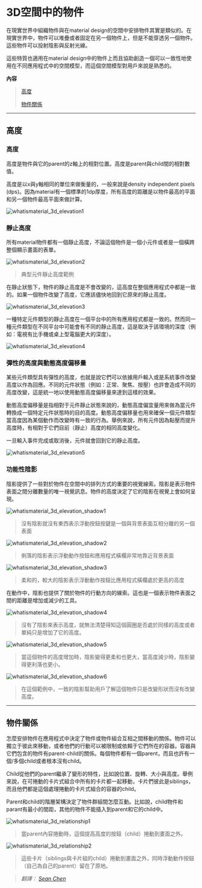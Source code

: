 # 3D空間中的物件

在現實世界中組織物件與在material design的空間中安排物件其實是類似的。在現實世界中，物件可以堆疊或者固定在另一個物件上，但是不能穿透另一個物件。這些物件可以投射陰影與反射光線。

這些特質也適用在material design中的物件上而且協助創造一個可以一致性地使用在不同應用程式中的空間模型，而這個空間模型對用戶來說是熟悉的。

**內容**

>[高度](#elevation)
>
>[物件關係](#objectrelationships)

---

<h2 id='elevation'>高度</h2>

### 高度

高度是物件與它的parent的z軸上的相對位置。高度是parent與child間的相對數值。

高度是以x與y軸相同的單位來做衡量的，一般來說是density independent pixels (dps)。因為material有一個標準的1dp厚度，所有高度的距離是以物件最高的平面和另一個物件最高平面來做計算。

![whatismaterial_3d_elevation1](images/whats-material/whatismaterial_3d_elevation1.png)


### 靜止高度

所有material物件都有一個靜止高度，不論這個物件是一個小元件或者是一個橫跨整個顯示畫面的表單。

![whatismaterial_3d_elevation2](images/whats-material/whatismaterial_3d_elevation2.png)

> 典型元件靜止高度範例

在靜止狀態下，物件的靜止高度是不會改變的，這高度在整個應用程式中都是一致的。如果一個物件改變了高度，它應該儘快地回到它原來的靜止高度。

![whatismaterial_3d_elevation3](images/whats-material/whatismaterial_3d_elevation3.png)

一種特定元件類型的靜止高度在一個平台中的所有應用程式都是一致的。然而同一種元件類型在不同平台中可能會有不同的靜止高度，這是取決于該環境的深度（例如：電視有比手機或桌上型電腦更大的深度）。

![whatismaterial_3d_elevation4](images/whats-material/whatismaterial_3d_elevation4.png)


### 彈性的高度與動態高度偏移量

某些元件類型具有彈性的高度，也就是說它們可以依據用戶輸入或是系統事件改變高度以作為回應。不同的元件狀態（例如：正常、聚焦、按壓）也許會造成不同的高度改變，這是統一地以使用動態高度偏移量來達到這樣的效果。

動態高度偏移量是指相對于元件靜止狀態來說的，動態高度偏宜量用來做為當元件轉換成一個特定元件狀態時的目的高度。動態高度偏移量也用來確保一個元件類型當高度因為某個動作而改變時有一致的行為。舉例來說，所有元件因為點壓而提升高度時，有相對于它們目前（靜止）高度的相同高度變化。

一旦輸入事件完成或取消後，元件就會回到它的靜止高度。

![whatismaterial_3d_elevation5](images/whats-material/whatismaterial_3d_elevation5.png)


### 功能性陰影

陰影提供了一些對於物件在空間中的排列方式的重要的視覺線索。陰影是表示物件表面之間分離數量的唯一視覺訊息。物件的高度決定了它的陰影在視覺上會如何呈現。

![whatismaterial_3d_elevation_shadow1](images/whats-material/whatismaterial_3d_elevation_shadow1.png)

> 沒有陰影就沒有東西表示浮動按鈕按鍵是一個與背景表面互相分離的另一個表面

![whatismaterial_3d_elevation_shadow2](images/whats-material/whatismaterial_3d_elevation_shadow2.png)

> 俐落的陰影表示浮動動作按鈕和應用程式橫欄非常地靠近背景表面

![whatismaterial_3d_elevation_shadow3](images/whats-material/whatismaterial_3d_elevation_shadow3.png)

> 柔和的，較大的陰影表示浮動動作按鈕比應用程式橫欄處於更高的高度

在動作中，陰影也提供了關於物件的行動方向的線索。這也是一個表示物件表面之間的距離是增加或減少的工具。

![whatismaterial_3d_elevation_shadow4](images/whats-material/whatismaterial_3d_elevation_shadow4.png)

> 沒有了陰影來表示高度，就無法清楚得知這個圓圈是否處於同樣的高度或者單純只是增加了它的高度。

![whatismaterial_3d_elevation_shadow5](images/whats-material/whatismaterial_3d_elevation_shadow5.png)

> 當這個物件的高度增加時，陰影變得更柔和也更大，當高度減少時，陰影變得更利落也更小。

![whatismaterial_3d_elevation_shadow6](images/whats-material/whatismaterial_3d_elevation_shadow6.png)

> 在這個範例中，一致的陰影幫助用戶了解這個物件只是改變形狀而沒有改變高度。

---

<h2 id='objectrelationships'>物件關係</h2>

怎麼安排物件在應用程式中決定了物件或物件組合互相之間移動的關係。物件可以獨立于彼此來移動，或者他們的行動可以被限制或依賴于它們所在的容器。容器與它們包含的物件有parent-child的關係。每個物件都有一個parent，而且也許有一個/多個child或者根本沒有child。

Child從他們的parent繼承了變形的特性，比如說位置、旋轉、大小與高度。舉例來說，在可捲動的卡片式組合中所有的卡片都一起移動，卡片們彼此是siblings，而且他們都是這個處理捲動的卡片式組合的容器的child。

Parent和child的階層架構決定了物件群組間怎麼互動。比如說，child物件和parant有最小的間距，其他的物件不能插入到parent和它的child中。

![whatismaterial_3d_relationship1](images/whats-material/whatismaterial_3d_relationship1.png)

> 當parent內容捲動時，這個提高高度的按鈕（child）捲動到畫面之外。

![whatismaterial_3d_relationship2](images/whats-material/whatismaterial_3d_relationship2.png)

> 這些卡片（siblings與卡片組的child）捲動到畫面之外，同時浮動動作按鈕（自己為自己的parent）留在了原地。

> *翻譯： [Sean Chen](https://www.facebook.com/shihneng.chen)*
